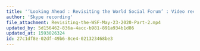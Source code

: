 ```yaml
---
title: '‘Looking Ahead : Revisiting the World Social Forum’ : Video recording, Part 2'
author: 'Skype recording'
file_attachment: Revisiting-the-WSF-May-23-2020-Part-2.mp4
updated_by: 5d156462-836a-4acc-b981-891a934b1d86
updated_at: 1593026324
id: 27c1df8e-02df-49b6-8ce4-021323468be3
---
```

